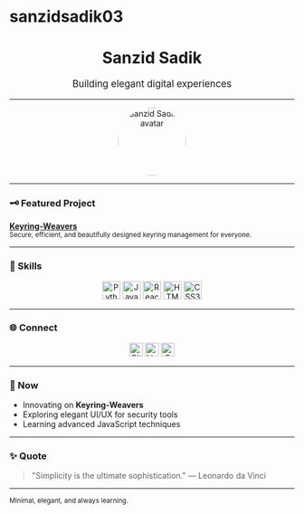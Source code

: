 # sanzidsadik03
<!-- Classy Aesthetic GitHub Profile README for Sanzid Sadik -->

<h1 align="center">Sanzid Sadik</h1>
<p align="center" style="font-size:1.2em;">Building elegant digital experiences</p>

---

<p align="center">
  <img src="https://avatars.githubusercontent.com/u/133243594?v=4" width="120" style="border-radius:50%;" alt="Sanzid Sadik's avatar">
</p>

---

### 🗝️ Featured Project

**[Keyring-Weavers](https://github.com/sanzidsadik03/Keyring-Weavers)**  
<sub>Secure, efficient, and beautifully designed keyring management for everyone.</sub>

---

### 💼 Skills

<p align="center">
  <img src="https://cdn.jsdelivr.net/gh/devicons/devicon/icons/python/python-original.svg" width="32" alt="Python"/>
  <img src="https://cdn.jsdelivr.net/gh/devicons/devicon/icons/javascript/javascript-original.svg" width="32" alt="JavaScript"/>
  <img src="https://cdn.jsdelivr.net/gh/devicons/devicon/icons/react/react-original.svg" width="32" alt="React"/>
  <img src="https://cdn.jsdelivr.net/gh/devicons/devicon/icons/html5/html5-original.svg" width="32" alt="HTML5"/>
  <img src="https://cdn.jsdelivr.net/gh/devicons/devicon/icons/css3/css3-original.svg" width="32" alt="CSS3"/>
</p>

---

### 🌐 Connect

<p align="center">
  <a href="https://github.com/sanzidsadik03"><img src="https://cdn.jsdelivr.net/npm/simple-icons@v9/icons/github.svg" alt="GitHub" height="24"/></a>
  <a href="https://linkedin.com/in/sanzidsadik03"><img src="https://cdn.jsdelivr.net/npm/simple-icons@v9/icons/linkedin.svg" alt="LinkedIn" height="24"/></a>
  <a href="mailto:sanzidsadik03@gmail.com"><img src="https://cdn.jsdelivr.net/npm/simple-icons@v9/icons/gmail.svg" alt="Email" height="24"/></a>
</p>

---

### 📌 Now

- Innovating on **Keyring-Weavers**  
- Exploring elegant UI/UX for security tools  
- Learning advanced JavaScript techniques

---

### ✨ Quote

> "Simplicity is the ultimate sophistication." — Leonardo da Vinci

---

<sub align="center">Minimal, elegant, and always learning.</sub>
